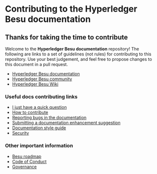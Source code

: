 # Contributing to the Hyperledger Besu documentation

## Thanks for taking the time to contribute

Welcome to the **Hyperledger Besu documentation** repository! The following are links to a set of
guidelines (not rules) for contributing to this repository. Use your best judgement, and feel free
to propose changes to this document in a pull request.

* [Hyperledger Besu documentation](http://besu.hyperledger.org/)
* [Hyperledger Besu community](https://discord.gg/hyperledger)
* [Hyperledger Besu Wiki](https://wiki.hyperledger.org/display/BESU/Hyperledger+Besu)

### Useful docs contributing links

* [I just have a quick question]
* [How to contribute](https://wiki.hyperledger.org/display/BESU/How+to+Contribute)
* [Reporting bugs in the documentation]
* [Submitting a documentation enhancement suggestion]
* [Documentation style guide]
* [Security](SECURITY.md)

### Other important information

* [Besu roadmap](https://wiki.hyperledger.org/display/BESU/Roadmap)
* [Code of Conduct](https://wiki.hyperledger.org/display/BESU/Code+of+Conduct)
* [Governance](https://wiki.hyperledger.org/display/BESU/Governance)

<!-- Links -->
[I just have a quick question]: https://wiki.hyperledger.org/display/BESU/I+just+have+a+quick+question
[Reporting bugs in the documentation]: https://wiki.hyperledger.org/display/BESU/Reporting+bugs+in+the+Documentation
[Submitting a documentation enhancement suggestion]: https://wiki.hyperledger.org/display/BESU/Suggesting+Documentation+Enhancements
[Documentation style guide]: https://wiki.hyperledger.org/display/BESU/Besu+Documentation+Style+Guide
